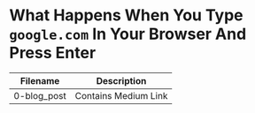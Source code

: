 # What Happens When You Type `google.com` In Your Browser And Press Enter
| Filename              | Description                           |
| --------------------- | ------------------------------------- |
| 0-blog_post   | Contains Medium Link |
